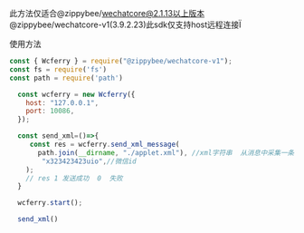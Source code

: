 此方法仅适合@zippybee/wechatcore@2.1.13以上版本 @zippybee/wechatcore-v1(3.9.2.23)此sdk仅支持host远程连接Ï

使用方法

```javascript
const { Wcferry } = require("@zippybee/wechatcore-v1");
const fs = require('fs')
const path = require('path')

  const wcferry = new Wcferry({
    host: "127.0.0.1",
    port: 10086,
  });

  const send_xml=()=>{
     const res = wcferry.send_xml_message(
       path.join(__dirname, "./applet.xml"), //xml字符串  从消息中采集一条即可
        "x323423423uio",//微信id
    );
    // res 1 发送成功  0  失败
  }

  wcferry.start();

  send_xml()

```


